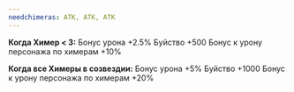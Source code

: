 ```yaml
---
needchimeras: АТК, АТК, АТК
---
```

**Когда Химер < 3:**
Бонус урона +2.5%
Буйство +500
Бонус к урону персонажа по химерам +10%

**Когда все Химеры в созвездии:**
Бонус урона +5%
Буйство +1000
Бонус к урону персонажа по химерам +20%
